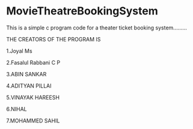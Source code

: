 # MovieTheatreBookingSystem
This is a simple c program code for a theater ticket booking system......... 


THE CREATORS OF THE PROGRAM IS 

1.Joyal Ms

2.Fasalul Rabbani C P

3.ABIN SANKAR

4.ADITYAN PILLAI

5.VINAYAK HAREESH

6.NIHAL 

7.MOHAMMED SAHIL


